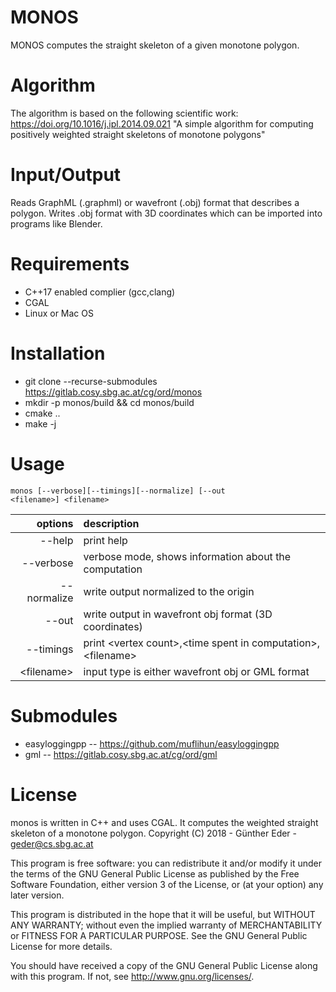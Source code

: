 # MONOS

MONOS computes the straight skeleton of a given monotone polygon.

# Algorithm

The algorithm is based on the following scientific work: https://doi.org/10.1016/j.ipl.2014.09.021
"A simple algorithm for computing positively weighted straight skeletons of monotone polygons"

# Input/Output

Reads GraphML (.graphml) or  wavefront (.obj) format that describes a polygon. Writes 
.obj format with 3D coordinates which can be imported into programs like
Blender.

# Requirements 
- C++17 enabled complier (gcc,clang)
- CGAL 
- Linux or Mac OS

# Installation

- git clone --recurse-submodules https://gitlab.cosy.sbg.ac.at/cg/ord/monos
- mkdir -p monos/build && cd monos/build
- cmake ..
- make -j 

# Usage

<code>monos [--verbose][--timings][--normalize] [--out &lt;filename&gt;] &lt;filename&gt;</code>

| options       | description   |
| -------------:|:------------- |
|  --help       | print help    |
|  --verbose    | verbose mode, shows information about the computation |
|  --normalize  | write output normalized to the origin                 |
|  --out        | write output in wavefront obj format (3D coordinates) |
|  --timings    | print &lt;vertex count&gt;,&lt;time spent in computation&gt;,&lt;filename&gt;   |
| &lt;filename&gt; | input type is either wavefront obj or GML format   |

# Submodules

- easyloggingpp -- https://github.com/muflihun/easyloggingpp
- gml -- https://gitlab.cosy.sbg.ac.at/cg/ord/gml


# License
monos is written in C++ and uses CGAL.  It computes the weighted straight
skeleton of a monotone polygon.
Copyright (C) 2018 - Günther Eder - geder@cs.sbg.ac.at

This program is free software: you can redistribute it and/or modify
it under the terms of the GNU General Public License as published by
the Free Software Foundation, either version 3 of the License, or
(at your option) any later version.

This program is distributed in the hope that it will be useful,
but WITHOUT ANY WARRANTY; without even the implied warranty of
MERCHANTABILITY or FITNESS FOR A PARTICULAR PURPOSE.  See the
GNU General Public License for more details.

You should have received a copy of the GNU General Public License
along with this program.  If not, see <http://www.gnu.org/licenses/>.
